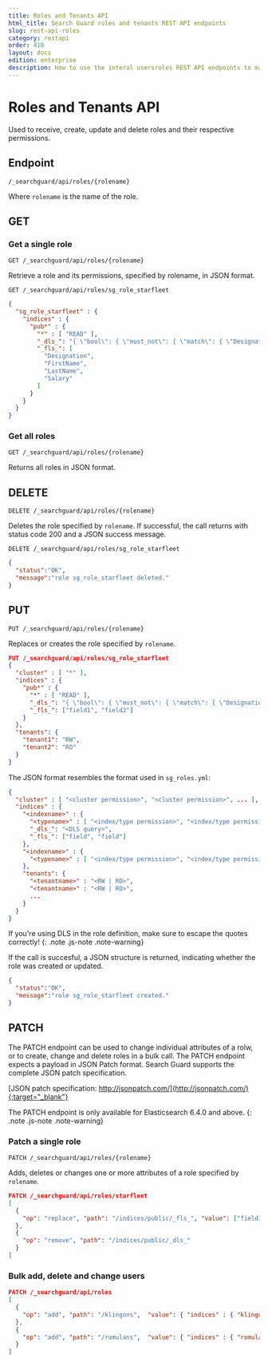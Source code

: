 ```yaml
---
title: Roles and Tenants API
html_title: Search Guard roles and tenants REST API endpoints
slug: rest-api-roles
category: restapi
order: 410
layout: docs
edition: enterprise
description: How to use the interal usersroles REST API endpoints to manage users.
---
```


<!---
Copryight 2017 floragunn GmbH
-->


# Roles and Tenants API

Used to receive, create, update and delete roles and their respective permissions.

## Endpoint

```
/_searchguard/api/roles/{rolename}
```
Where `rolename` is the name of the role.

## GET

### Get a single role

```
GET /_searchguard/api/roles/{rolename}
```

Retrieve a role and its permissions, specified by rolename, in JSON format.

```
GET /_searchguard/api/roles/sg_role_starfleet
```
```json
{
  "sg_role_starfleet" : {
    "indices" : {
      "pub*" : {
        "*" : [ "READ" ],
        "_dls_": "{ \"bool\": { \"must_not\": { \"match\": { \"Designation\": \"CEO\"  }}}}",
        "_fls_": [
          "Designation",
          "FirstName",
          "LastName",
          "Salary"
        ]
      }
    }
  }
}
```

### Get all roles

```
GET /_searchguard/api/roles/{rolename}
```

Returns all roles in JSON format.

## DELETE
```
DELETE /_searchguard/api/roles/{rolename}
```
Deletes the role specified by `rolename`. If successful, the call returns with status code 200 and a JSON success message.

```
DELETE /_searchguard/api/roles/sg_role_starfleet
```
```json
{
  "status":"OK",
  "message":"role sg_role_starfleet deleted."
}
```

## PUT
```
PUT /_searchguard/api/roles/{rolename}
```
Replaces or creates the role specified by `rolename`.

```json
PUT /_searchguard/api/roles/sg_role_starfleet
{
  "cluster" : [ "*" ],
  "indices" : {
    "pub*" : {
      "*" : [ "READ" ],
      "_dls_": "{ \"bool\": { \"must_not\": { \"match\": { \"Designation\": \"CEO\"}}}}",
      "_fls_": ["field1", "field2"]
    }
  },
  "tenants": {
    "tenant1": "RW",
    "tenant2": "RO"
  }  
}
```

The JSON format resembles the format used in `sg_roles.yml`:

```json
{
  "cluster" : [ "<cluster permission>", "<cluster permission>", ... ],
  "indices" : {
    "<indexname>" : {
      "<typename>" : [ "<index/type permission>", "<index/type permission>", ... ],
      "_dls_": "<DLS query>",
      "_fls_": ["field", "field"]
    },
    "<indexname>" : {
      "<typename>" : [ "<index/type permission>", "<index/type permission>", ... ],
    },
    "tenants": {
      "<tenantname>" : "<RW | RO>",
      "<tenantname>" : "<RW | RO>",
      ...
    }
  }
}
```

If you're using DLS in the role definition, make sure to escape the quotes correctly!
{: .note .js-note .note-warning}

If the call is succesful, a JSON structure is returned, indicating whether the role was created or updated.

```json
{
  "status":"OK",
  "message":"role sg_role_starfleet created."
}
```

## PATCH

The PATCH endpoint can be used to change individual attributes of a rolw, or to create, change and delete roles in a bulk call. The PATCH endpoint expects a payload in JSON Patch format. Search Guard supports the complete JSON patch specification.

[JSON patch specification: http://jsonpatch.com/](http://jsonpatch.com/){:target="_blank"}


The PATCH endpoint is only available for Elasticsearch 6.4.0 and above.
{: .note .js-note .note-warning}

### Patch a single role

```
PATCH /_searchguard/api/roles/{rolename}
```

Adds, deletes or changes one or more attributes of a role specified by `rolename`.

```json
PATCH /_searchguard/api/roles/starfleet
[ 
  { 
    "op": "replace", "path": "/indices/public/_fls_", "value": ["field1"] 
  }, 
  { 
    "op": "remove", "path": "/indices/public/_dls_" 
  }   
]
```

### Bulk add, delete and change users

```json
PATCH /_searchguard/api/roles
[ 
  { 
    "op": "add", "path": "/klingons",  "value": { "indices" : { "klingonindex" : { "*" : [ "READ" ] }  } } 
  },
  { 
    "op": "add", "path": "/romulans",  "value": { "indices" : { "romulansindex" : { "*" : [ "READ" ] }  } } 
  }
]
```